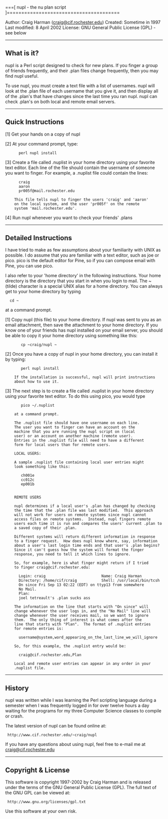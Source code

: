===[ nupl - the nu plan script ]=======================================

 Author:         Craig Harman      (craig@cif.rochester.edu)
 Created:        Sometime in 1997
 Last modified:  8 April 2002
 License:        GNU General Public License (GPL) - see below


 -----------
 What is it?
 -----------

   nupl is a Perl script designed to check for new plans.  If you
   finger a group of friends frequently, and their .plan files
   change frequently, then you may find nupl useful.

   To use nupl, you must create a text file with a list of usernames.
   nupl will look at the .plan file of each username that you give
   it, and then display all of the .plan's that have changes since
   the last time you ran nupl.  nupl can check .plan's on both local
   and remote email servers.


 ------------------
 Quick Instructions
 ------------------

   [1]  Get your hands on a copy of nupl

   [2]  At your command prompt, type:

          perl nupl install

   [3]  Create a file called .nuplist in your home directory using
        your favorite text editor.  Each line of the file should
        contain the username of someone you want to finger.  For
        example, a .nuplist file could contain the lines:

          craig
          aaron
          pr005f@mail.rochester.edu

        This file tells nupl to finger the users 'craig' and 'aaron'
        on the local system, and the user 'pr005f' on the remote
        system 'mail.rochester.edu'.

   [4]  Run nupl whenever you want to check your friends' .plans


 ---------------------
 Detailed Instructions
 ---------------------

   I have tried to make as few assumptions about your familiarity with
   UNIX as possible.  I do assume that you are familiar with a text
   editor, such as joe or pico.  pico is the default editor for Pine,
   so if you can compose email with Pine, you can use pico.

   I also refer to your 'home directory' in the following instructions.
   Your home directory is the directory that you start in when you
   login to mail.  The ~ (tilde) character is a special UNIX alias
   for a home directory.  You can always get to your home directory
   by typing

      cd ~

   at a command prompt.

   [1]  Copy nupl (this file) to your home directory.  If nupl was sent to
        you as an email attachment, then save the attachment to your home
        directory.  If you know one of your friends has nupl installed
        on your email server, you should be able to copy it your home
        directory using something like this:

           cp ~craig/nupl ~

   [2]  Once you have a copy of nupl in your home directory, you can
        install it by typing:

           perl nupl install

        If the installation is successful, nupl will print instructions
        about how to use it.

   [3]  The next step is to create a file called .nuplist in your
        home directory using your favorite text editor.  To do this
        using pico, you would type

           pico ~/.nuplist

        at a command prompt.

        The .nuplist file should have one username on each line.
        The user you want to finger can have an account on the
        machine that you are running the nupl script on (local
        user) or an account on another machine (remote user).
        Entries in the .nuplist file will need to have a different
        form for local users than for remote users.

        LOCAL USERS:

        A sample .nuplist file containing local user entries might
        look something like this:

           ch001e
           cc012c
           ep001b


        REMOTE USERS

        nupl determines if a local user's .plan has changed by checking
        the time that the .plan file was last modified.  This approach
        will not work for users on remote systems since nupl cannot
        access files on remote systems.  Instead, nupl fingers remote
        users each time it is run and compares the users' current .plan to
        a saved copy of their .plan.

        Different systems will return different information in response
        to a finger request.  How does nupl know where, say, information
        about a user's last login time ends and that user's .plan begins?
        Since it can't guess how the system will format the finger
        response, you need to tell it which lines to ignore.

        So, for example, here is what finger might return if I tried
        to finger craig@cif.rochester.edu:

          Login: craig                         Name: Craig Harman
          Directory: /home/cif/craig           Shell: /usr/local/bin/tcsh
          On since Fri Sep 13 02:22 (EDT) on ttyp13 from somewhere
          No Mail.
          Plan:
          joel tetreault's .plan sucks ass

        The information on the line that starts with "On since" will
        change whenever the user logs in, and the "No Mail" line will
        change whenever the user receives mail, so we want to ignore
        them.  The only thing of interest is what comes after the
        line that starts with "Plan".  The format of .nuplist entries
        for remote entries is:

          username@system,word_appearing_on_the_last_line_we_will_ignore

        So, for this example, the .nuplist entry would be:

          craig@cif.rochester.edu,Plan

        Local and remote user entries can appear in any order in your
        .nuplist file.


 -------
 History
 -------

   nupl was written while I was learning the Perl scripting
   language during a semester when I was frequently logged in
   for over twelve hours a day waiting for the programs for my
   three Computer Science classes to compile or crash.

   The latest version of nupl can be found online at:

     http://www.cif.rochester.edu/~craig/nupl

   If you have any questions about using nupl, feel free to
   e-mail me at craig@cif.rochester.edu


 -------------------
 Copyright & License
 -------------------

   This software is copyright 1997-2002 by Craig Harman and is released
   under the terms of the GNU General Public License (GPL).  The full
   text of the GNU GPL can be viewed at:

     http://www.gnu.org/licenses/gpl.txt

   Use this software at your own risk.
